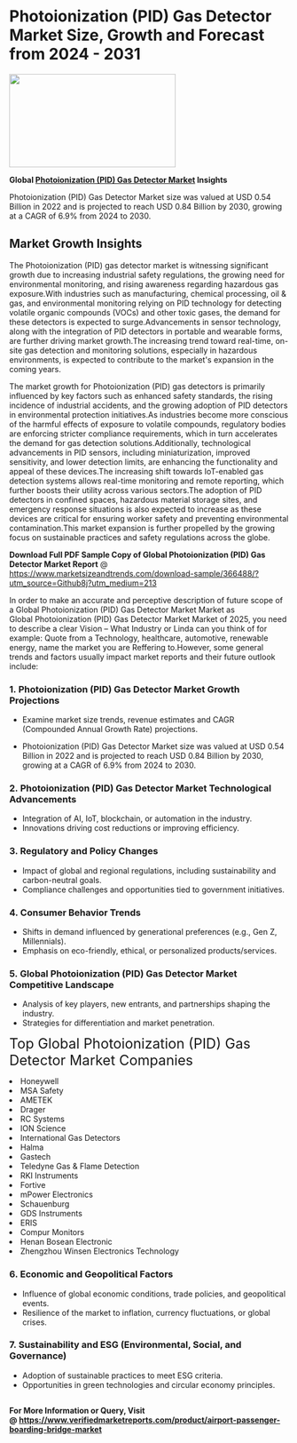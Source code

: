 <H1>Photoionization (PID) Gas Detector Market Size, Growth and Forecast from 2024 - 2031</H1><img class="aligncenter size-medium wp-image-584254" src="https://thirdeyenews.in/wp-content/uploads/2024/09/Global-Market-Research-300x168.jpeg" alt="" width="300" height="168" /><p><strong>Global&nbsp;<a href="https://www.marketsizeandtrends.com/download-sample/366488/?utm_source=Github8j?utm_medium=213">Photoionization (PID) Gas Detector Market</a> Insights</strong></p><p>Photoionization (PID) Gas Detector Market size was valued at USD 0.54 Billion in 2022 and is projected to reach USD 0.84 Billion by 2030, growing at a CAGR of 6.9% from 2024 to 2030.</p><p><h2>Market Growth Insights</h2> <p>The Photoionization (PID) gas detector market is witnessing significant growth due to increasing industrial safety regulations, the growing need for environmental monitoring, and rising awareness regarding hazardous gas exposure.With industries such as manufacturing, chemical processing, oil & gas, and environmental monitoring relying on PID technology for detecting volatile organic compounds (VOCs) and other toxic gases, the demand for these detectors is expected to surge.Advancements in sensor technology, along with the integration of PID detectors in portable and wearable forms, are further driving market growth.The increasing trend toward real-time, on-site gas detection and monitoring solutions, especially in hazardous environments, is expected to contribute to the market's expansion in the coming years.</p> <p>The market growth for Photoionization (PID) gas detectors is primarily influenced by key factors such as enhanced safety standards, the rising incidence of industrial accidents, and the growing adoption of PID detectors in environmental protection initiatives.As industries become more conscious of the harmful effects of exposure to volatile compounds, regulatory bodies are enforcing stricter compliance requirements, which in turn accelerates the demand for gas detection solutions.Additionally, technological advancements in PID sensors, including miniaturization, improved sensitivity, and lower detection limits, are enhancing the functionality and appeal of these devices.The increasing shift towards IoT-enabled gas detection systems allows real-time monitoring and remote reporting, which further boosts their utility across various sectors.The adoption of PID detectors in confined spaces, hazardous material storage sites, and emergency response situations is also expected to increase as these devices are critical for ensuring worker safety and preventing environmental contamination.This market expansion is further propelled by the growing focus on sustainable practices and safety regulations across the globe.</p> <p><span class=""><strong>Download Full PDF Sample Copy of Global Photoionization (PID) Gas Detector Market Report</strong> @ <a href="https://www.marketsizeandtrends.com/download-sample/366488/?utm_source=Github8j?utm_medium=213" target="_blank">https://www.marketsizeandtrends.com/download-sample/366488/?utm_source=Github8j?utm_medium=213</a></span></p><p>In order to make an accurate and perceptive description of future scope of a Global&nbsp;Photoionization (PID) Gas Detector Market Market as Global&nbsp;Photoionization (PID) Gas Detector Market Market of 2025, you need to describe a clear Vision &ndash; What Industry or Linda can you think of for example: Quote from a Technology, healthcare, automotive, renewable energy, name the market you are Reffering to.However, some general trends and factors usually impact market reports and their future outlook include:</p><h3>1.&nbsp;<strong>Photoionization (PID) Gas Detector Market Growth Projections</strong></h3><ul><li>Examine market size trends, revenue estimates and CAGR (Compounded Annual Growth Rate) projections.</li><li><p>Photoionization (PID) Gas Detector Market size was valued at USD 0.54 Billion in 2022 and is projected to reach USD 0.84 Billion by 2030, growing at a CAGR of 6.9% from 2024 to 2030.</p></li></ul><h3>2.&nbsp;<strong>Photoionization (PID) Gas Detector Market Technological Advancements</strong></h3><ul><li>Integration of AI, IoT, blockchain, or automation in the industry.</li><li>Innovations driving cost reductions or improving efficiency.</li></ul><h3>3.&nbsp;<strong>Regulatory and Policy Changes</strong></h3><ul><li>Impact of global and regional regulations, including sustainability and carbon-neutral goals.</li><li>Compliance challenges and opportunities tied to government initiatives.</li></ul><h3>4.&nbsp;<strong>Consumer Behavior Trends</strong></h3><ul><li>Shifts in demand influenced by generational preferences (e.g., Gen Z, Millennials).</li><li>Emphasis on eco-friendly, ethical, or personalized products/services.</li></ul><h3>5.&nbsp;<strong>Global Photoionization (PID) Gas Detector Market Competitive Landscape</strong></h3><ul><li>Analysis of key players, new entrants, and partnerships shaping the industry.</li><li>Strategies for differentiation and market penetration.</li></ul><p data-pm-slice="1 1 []"><span style="color: inherit; font-family: inherit; font-size: 25px;">Top Global Photoionization (PID) Gas Detector Market Companies</span></p><div class="" data-test-id=""><p><li>Honeywell</li><li> MSA Safety</li><li> AMETEK</li><li> Drager</li><li> RC Systems</li><li> ION Science</li><li> International Gas Detectors</li><li> Halma</li><li> Gastech</li><li> Teledyne Gas & Flame Detection</li><li> RKI Instruments</li><li> Fortive</li><li> mPower Electronics</li><li> Schauenburg</li><li> GDS Instruments</li><li> ERIS</li><li> Compur Monitors</li><li> Henan Bosean Electronic</li><li> Zhengzhou Winsen Electronics Technology</li></p></div><h3>6.&nbsp;<strong>Economic and Geopolitical Factors</strong></h3><ul><li>Influence of global economic conditions, trade policies, and geopolitical events.</li><li>Resilience of the market to inflation, currency fluctuations, or global crises.</li></ul><h3>7.&nbsp;<strong>Sustainability and ESG (Environmental, Social, and Governance)</strong></h3><ul><li>Adoption of sustainable practices to meet ESG criteria.</li><li>Opportunities in green technologies and circular economy principles.</li></ul><h2><strong style="font-size: 14px;">For More Information or Query, Visit @&nbsp;</strong><a style="background-color: #ffffff; font-size: 14px;" href="https://www.marketsizeandtrends.com/report/photoionization-pid-gas-detector-market/" target="_blank">https://www.verifiedmarketreports.com/product/airport-passenger-boarding-bridge-market</a></h2>